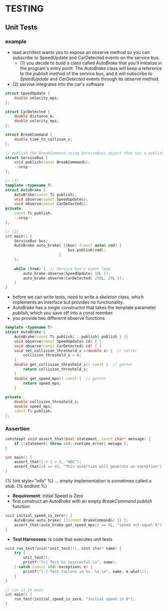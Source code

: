 # TESTING

## Unit Tests

### example

* lead architect wants you to expose an observe method so you can subscribe to SpeedUpdate and CarDetected events on the service bus.
  * \(1\) you decide to build a class called _AutoBrake_ that you'll initialize in the program's entry point. The _AutoBrake_ class will keep a reference to the _publish_ method of the service bus, and it will subscirbe to _SpeedUpdate_ and _CarDetected_ events through its _observe_ method.
* \(2\) servise integrates into the car's software

```cpp
struct SpeedUpdate {
    double velocity_mps;
};

struct CarDetected {
    double distance_m;
    double velocity_mps;
};

struct BreakCommand {
    double time_to_collison_s;
};

// publish the BreakCommand using ServiceBuss object that has a publish method
struct ServiceBus {
    void publish(const BreakCommand&);
    --snip--
};

// (1)
template <typename T>
struct AutoBrake {
    AutoBrake(const T& publish);
    void observe(const SpeedUpdate&);
    void observe(const CarDetected&);
private:
    const T& publish;
    --snip--
};
```

```cpp
// (2)
int main() {
    ServiceBus bus;
    AutoBrake auto_brake{ [&bus] (const auto& cmd) {
                            bus.publish(cmd);
                        }
    };
    
    while (true) {  // Service bus's event loop
        auto_brake.observe(SpeedUpdate{ 10L });
        auto_brake.observe(CarDetected{ 250L, 25L });
    }
}
```

* before we can write tests, need to write a _skeleton class_, which implements an interface but provides no functionality.
* _AutoBrake_ has a single constructor that takes the template parameter _publish_, which you save off into a _const_ member.
* you provide two differernt observe functions

```cpp
template <typename T>
struct AutoBrake {
    AutoBrake(const T& publish) : publish{ publish } {}
    void observe(const SpeedUpdate& cd) { }
    void observe(const CarDetected& cd) { }
    void set_collision_threshold_s =(double x) {  // setter
        collision_threshold_s = x;
    }
    double get_collision_threshold_s() const {  // getter
        return collision_threshold_s;
    }
    double get_speed_mps() const {  // getter
        return speed_mps;
    }
    
private:
    double collision_threshold_s;
    double speed_mps;
    const T& publish;
};
```

### Assertion

```cpp
constexpt void assert_that(bool statement, const char* message) {
    if (!statement) throw std::runtime_error{ mesage };
}

int main() {
    assert_that(1 + 2 > 2, "ABC");
    assert_that(24 == 42, "This assertion will generate an exception");
}
```

{% hint style="info" %}
... empty implementation is sometimes called a stub.
{% endhint %}

* **Requirement**: Initial Speed is Zero
* first construct an _AutoBrake_ with an empty _BreakCommand publish_ function

```cpp
void initial_speed_is_zero() {
    AutoBrake auto_brake{ [](const BrakeCommand&) {} };
    assert_that(auto_brake.get_speed_mps() == 0L, "speed not equal 0");
}
```

* **Test Harnesses**: is code that executes unit tests

```cpp
void run_test(void(*unit_test)(), cost char* name) {
    try {
        unit_test();
        printf("[+] Test %s susccesful.\n", name);
    } catch (const std::exception& e) {
        printf("[-] Test failure in %s. %s.\n", name, e.what());
    }
}

// run it in main
int main() {
    run_test(initial_speed_is_zero, "initial speed is 0");
}
```




